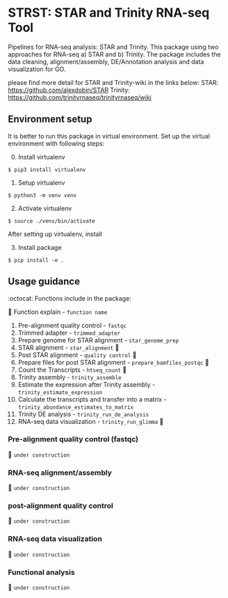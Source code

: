 # STRST: STAR and Trinity RNA-seq Tool

Pipelines for RNA-seq analysis: STAR and Trinity.
This package using two approaches for RNA-seq a) STAR and b) Trinity. 
The package includes the data cleaning, alignment/assembly, DE/Annotation analysis and data visualization for GO.

please find more detail for STAR and Trinity-wiki in the links below:
STAR: https://github.com/alexdobin/STAR
Trinity: https://github.com/trinityrnaseq/trinityrnaseq/wiki

## Environment setup
It is better to run this package in virtual environment.
Set up the virtual environment with following steps:

0. Install virtualenv

```shell
$ pip3 install virtualenv 
```

1. Setup virtualenv

```shell
$ python3 -m venv venv 
```

2. Activate virtualenv

```shell
$ source ./venv/bin/activate
```
After setting up virtualenv, install 

3. Install package

```shell
$ pip install -e .
```

## Usage guidance

:octocat: Functions include in the package:

:memo: Function explain - `function name`

1. Pre-alignment quality control - `fastqc`
2. Trimmed adapter - `trimmed_adapter`
3. Prepare genome for STAR alignment - `star_genome_prep`
4. STAR alignment - `star_alignment` :construction:
5. Post STAR alignment - `quality control` :construction: 
6. Prepare files for post STAR alignment - `prepare_bamfiles_postqc` :construction: 
7. Count the Transcripts - `htseq_count` :construction:  
8. Trinity assembly - `trinity_assemble`
9. Estimate the expression after Trinity assembly - `trinity_estimate_expression`
10. Calculate the transcripts and transfer into a matrix - `trinity_abundance_estimates_to_matrix`
11. Trinity DE analysis - `trinity_run_de_analysis `
12. RNA-seq data visualization - `trinity_run_glimma` :construction:

###  Pre-alignment quality control (fastqc)
:construction: `under construction`

### RNA-seq alignment/assembly
:construction: `under construction`

###  post-alignment quality control
:construction: `under construction`

###  RNA-seq data visualization
:construction: `under construction`

###  Functional analysis
:construction: `under construction`

